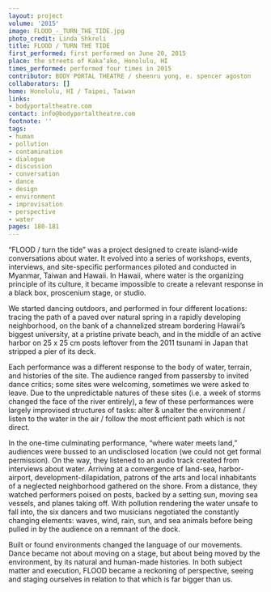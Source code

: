```yaml
---
layout: project
volume: '2015'
image: FLOOD_-_TURN_THE_TIDE.jpg
photo_credit: Linda Shkreli
title: FLOOD / TURN THE TIDE
first_performed: first performed on June 20, 2015
place: the streets of Kaka‘ako, Honolulu, HI
times_performed: performed four times in 2015
contributor: BODY PORTAL THEATRE / sheenru yong, e. spencer agoston
collaborators: []
home: Honolulu, HI / Taipei, Taiwan
links:
- bodyportaltheatre.com
contact: info@bodyportaltheatre.com
footnote: ''
tags:
- human
- pollution
- contamination
- dialogue
- discussion
- conversation
- dance
- design
- environment
- improvisation
- perspective
- water
pages: 180-181
---
```


“FLOOD / turn the tide” was a project designed to create island-wide conversations about water. It evolved into a series of workshops, events, interviews, and site-specific performances piloted and conducted in Myanmar, Taiwan and Hawaii. In Hawaii, where water is the organizing principle of its culture, it became impossible to create a relevant response in a black box, proscenium stage, or studio.

We started dancing outdoors, and performed in four different locations: tracing the path of a paved over natural spring in a rapidly developing neighborhood, on the bank of a channelized stream bordering Hawaii’s biggest university, at a pristine private beach, and in the middle of an active harbor on 25 x 25 cm posts leftover from the 2011 tsunami in Japan that stripped a pier of its deck.

Each performance was a different response to the body of water, terrain, and histories of the site. The audience ranged from passersby to invited dance critics; some sites were welcoming, sometimes we were asked to leave. Due to the unpredictable natures of these sites (i.e. a week of storms changed the face of the river entirely), a few of these performances were largely improvised structures of tasks: alter & unalter the environment / listen to the water in the air / follow the most efficient path which is not direct.

In the one-time culminating performance, “where water meets land,” audiences were bussed to an undisclosed location (we could not get formal permission). On the way, they listened to an audio track created from interviews about water. Arriving at a convergence of land-sea, harbor-airport, development-dilapidation, patrons of the arts and local inhabitants of a neglected neighborhood gathered on the shore. From a distance, they watched performers poised on posts, backed by a setting sun, moving sea vessels, and planes taking off. With pollution rendering the water unsafe to fall into, the six dancers and two musicians negotiated the constantly changing elements: waves, wind, rain, sun, and sea animals before being pulled in by the audience on a remnant of the dock.

Built or found environments changed the language of our movements. Dance became not about moving on a stage, but about being moved by the environment, by its natural and human-made histories. In both subject matter and execution, FLOOD became a reckoning of perspective, seeing and staging ourselves in relation to that which is far bigger than us.
